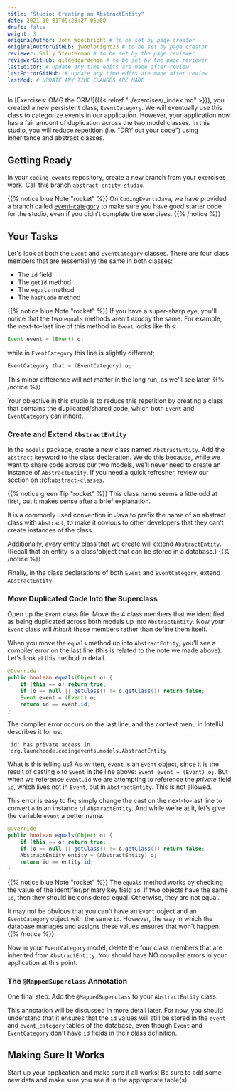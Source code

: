 ```yaml
---
title: "Studio: Creating an AbstractEntity"
date: 2021-10-01T09:28:27-05:00
draft: false
weight: 3
originalAuthor: John Woolbright # to be set by page creator
originalAuthorGitHub: jwoolbright23 # to be set by page creator
reviewer: Sally Steuterman # to be set by the page reviewer
reviewerGitHub: gildedgardenia # to be set by the page reviewer
lastEditor: # update any time edits are made after review
lastEditorGitHub: # update any time edits are made after review
lastMod: # UPDATE ANY TIME CHANGES ARE MADE
---
```


In [Exercises: OMG the ORM!]({{< relref "../exercises/_index.md" >}}), you created a new persistent class, `EventCategory`. We will eventually use this class to categorize events in our application. However, your application now has a fair amount of duplication across the two model classes. In this studio, you will reduce repetition (i.e. "DRY out your code") using inheritance and abstract classes.

## Getting Ready

In your `coding-events` repository, create a new branch from your exercises work. Call this branch `abstract-entity-studio`.

{{% notice blue Note "rocket" %}}
On `CodingEventsJava`, we have provided a branch called [event-category](https://github.com/LaunchCodeEducation/CodingEventsJava/tree/event-category) to make sure you have good starter code for the studio, even if you didn't complete the exercises. 
{{% /notice %}}

## Your Tasks

Let's look at both the `Event` and `EventCategory` classes. There are four class members that are (essentially) the same in both classes:

- The `id` field
- The `getId` method
- The `equals` method
- The `hashCode` method

{{% notice blue Note "rocket" %}}
If you have a super-sharp eye, you'll notice that the two `equals` methods aren't *exactly* the same. For example, the next-to-last line of this method in `Event` looks like this:

```java
Event event = (Event) o;
```

while in `EventCategory` this line is slightly different;

```java
EventCategory that = (EventCategory) o;
```

This minor difference will not matter in the long run, as we'll see later.
{{% /notice %}}

Your objective in this studio is to reduce this repetition by creating a class that contains the duplicated/shared code, which both `Event` and `EventCategory` can inherit.

### Create and Extend `AbstractEntity`

In the `models` package, create a new class named `AbstractEntity`. Add the `abstract` keyword to the class declaration. We do this because, while we want to share code across our two models, we'll never need to create an instance of `AbstractEntity`. If you need a quick refresher, review our section on :ref:`abstract-classes`.

{{% notice green Tip "rocket" %}}
This class name seems a little odd at first, but it makes sense after a brief explanation. 

It is a commonly used convention in Java to prefix the name of an abstract class with `Abstract`, to make it obvious to other developers that they can't create instances of the class. 

Additionally, *every* entity class that we create will extend `AbstractEntity`. (Recall that an entity is a class/object that can be stored in a database.)
{{% /notice %}}

Finally, in the class declarations of both `Event` and `EventCategory`, extend `AbstractEntity`.

### Move Duplicated Code Into the Superclass

Open up the `Event` class file. Move the 4 class members that we identified as being duplicated across both models up into `AbstractEntity`. Now your `Event` class will *inherit* these members rather than define them itself.

When you move the `equals` method up into `AbstractEntity`, you'll see a compiler error on the last line (this is related to the note we made above). Let's look at this method in detail.

```java
@Override
public boolean equals(Object o) {
    if (this == o) return true;
    if (o == null || getClass() != o.getClass()) return false;
    Event event = (Event) o;
    return id == event.id;
}
```

The compiler error occurs on the last line, and the context menu in IntelliJ describes it for us:

```console
'id' has private access in 'org.launchcode.codingevents.models.AbstractEntity'
```

What is this telling us? As written, `event` is an `Event` object, since it is the result of casting `o` to `Event` in the line 
above: `Event event = (Event) o;`. But when we reference `event.id` we are attempting to reference the *private* field `id`, which 
lives not in `Event`, but in `AbstractEntity`. This is not allowed.

This error is easy to fix; simply change the cast on the next-to-last line to convert `o` to an instance of `AbstractEntity`. And while 
we're at it, let's give the variable `event` a better name.

```java
@Override
public boolean equals(Object o) {
    if (this == o) return true;
    if (o == null || getClass() != o.getClass()) return false;
    AbstractEntity entity = (AbstractEntity) o;
    return id == entity.id;
}
```

{{% notice blue Note "rocket" %}}
The `equals` method works by checking the value of the identifier/primary key field `id`. If two objects have the same `id`, then they should be considered equal. Otherwise, they are not equal.

It may not be obvious that you can't have an `Event` object and an `EventCategory` object with the same `id`. However, the way in which the database manages and assigns these values ensures that won't happen.
{{% /notice %}}

Now in your `EventCategory` model, delete the four class members that are inherited from `AbstractEntity`. You should have NO compiler errors in your application at this point.

### The `@MappedSuperclass` Annotation

One final step: Add the `@MappedSuperclass` to your `AbstractEntity` class. 

This annotation will be discussed in more detail later. For now, you should understand that it ensures that the `id` values will still be stored in the `event` and `event_category` tables of the database, even though `Event` and `EventCategory` don't have `id` fields in their class definition.

## Making Sure It Works

Start up your application and make sure it all works! Be sure to add some new data and make sure you see it in the appropriate table(s).
